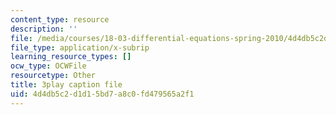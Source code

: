 ```yaml
---
content_type: resource
description: ''
file: /media/courses/18-03-differential-equations-spring-2010/4d4db5c2d1d15bd7a8c0fd479565a2f1_UJG0f0BSX14.vtt
file_type: application/x-subrip
learning_resource_types: []
ocw_type: OCWFile
resourcetype: Other
title: 3play caption file
uid: 4d4db5c2-d1d1-5bd7-a8c0-fd479565a2f1
---
```


